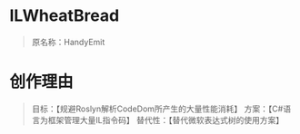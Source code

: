 # ILWheatBread
> 原名称：HandyEmit

# 创作理由
> 目标：【规避Roslyn解析CodeDom所产生的大量性能消耗】
> 方案：【C#语言为框架管理大量IL指令码】
> 替代性：【替代微软表达式树的使用方案】
